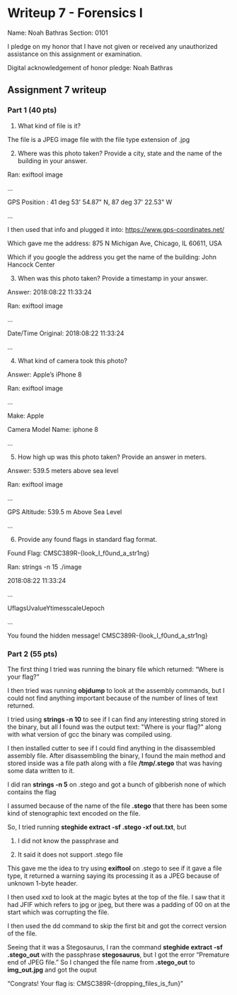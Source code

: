 Writeup 7 - Forensics I
======

Name: Noah Bathras
Section: 0101

I pledge on my honor that I have not given or received any unauthorized assistance on this assignment or examination.

Digital acknowledgement of honor pledge: Noah Bathras

## Assignment 7 writeup

### Part 1 (40 pts)

1.	What kind of file is it?

The file is a JPEG image file with the file type extension of .jpg


2.	Where was this photo taken? Provide a city, state and the name of the building in your answer.

Ran: exiftool image

…

GPS Position : 41 deg 53' 54.87" N, 87 deg 37' 22.53" W

…

I then used that info and plugged it into: https://www.gps-coordinates.net/

Which gave me the address: 875 N Michigan Ave, Chicago, IL 60611, USA

Which if you google the address you get the name of the building: John Hancock Center


3.	When was this photo taken?  Provide a timestamp in your answer.

Answer: 2018:08:22 11:33:24

Ran: exiftool image

…

Date/Time Original: 2018:08:22 11:33:24

…
  
  
4.	What kind of camera took this photo?

Answer: Apple’s iPhone 8

Ran: exiftool image

…

Make: Apple

Camera Model Name: iphone 8

…


5.	How high up was this photo taken?  Provide an answer in meters.

Answer: 539.5 meters above sea level

Ran: exiftool image

…

GPS Altitude: 539.5 m Above Sea Level

…
  
  
6.	Provide any found flags in standard flag format.

Found Flag: CMSC389R-{look_I_f0und_a_str1ng}

Ran: strings -n 15 ./image

2018:08:22 11:33:24

...

UflagsUvalueYtimesscaleUepoch

...

You found the hidden message! CMSC389R-{look_I_f0und_a_str1ng}

### Part 2 (55 pts)

The first thing I tried was running the binary file which returned: “Where is your flag?”

I then tried was running **objdump** to look at the assembly commands, but I could not find anything important because of the number of lines of text returned.

I tried using **strings -n 10** to see if I can find any interesting string stored in the binary, but all I found was the output text: "Where is your flag?" along with what version of gcc the binary was compiled using.

I then installed cutter to see if I could find anything in the disassembled assembly file.  After disassembling the binary, I found the main method and stored inside was a file path along with a file **/tmp/.stego** that was having some data written to it.

I did ran **strings -n 5** on .stego and got a bunch of gibberish none of which contains the flag

I assumed because of the name of the file **.stego** that there has been some kind of stenographic text encoded on the file.

So, I tried running **steghide extract -sf .stego -xf out.txt**, but

1. I did not know the passphrase and

2. It said it does not support .stego file

This gave me the idea to try using **exiftool** on .stego to see if it gave a file type, it returned a warning saying its processing it as a JPEG because of unknown 1-byte header.

I then used xxd to look at the magic bytes at the top of the file.  I saw that it had JFIF which refers to jpg or jpeg, but there was a padding of 00 on at the start which was corrupting the file.

I then used the dd command to skip the first bit and got the correct version of the file.

Seeing that it was a Stegosaurus, I ran the command **steghide extract -sf .stego_out** with the passphrase **stegosaurus**, but I got the error “Premature end of JPEG file.” So I changed the file name from **.stego_out** to **img_out.jpg** and got the ouput 

“Congrats!  Your flag is: CMSC389R-{dropping_files_is_fun}”

